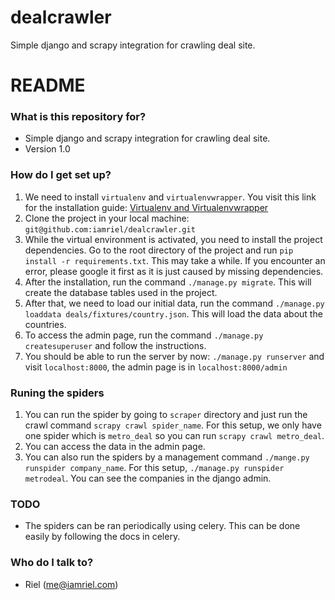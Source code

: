 # dealcrawler
Simple django and scrapy integration for crawling deal site.

# README #
### What is this repository for? ###

* Simple django and scrapy integration for crawling deal site.
* Version 1.0

### How do I get set up? ###

  1. We need to install `virtualenv` and `virtualenvwrapper`.  You visit this link for the installation guide: [Virtualenv and Virtualenvwrapper](http://bicofino.io/blog/2015/02/10/install-virtualenv-and-virtualenvwrapper-on-ubuntu-14-dot-04/)
  2. Clone the project in your local machine: `git@github.com:iamriel/dealcrawler.git`
  3. While the virtual environment is activated, you need to install the project dependencies. Go to the root directory of the project and run `pip install -r requirements.txt`.  This may take a while.  If you encounter an error, please google it first as it is just caused by missing dependencies.
  4. After the installation, run the command `./manage.py migrate`. This will create the database tables used in the project.
  5. After that, we need to load our initial data, run the command `./manage.py loaddata deals/fixtures/country.json`.  This will load the data about the countries.
  6. To access the admin page, run the command `./manage.py createsuperuser` and follow the instructions.
  7. You should be able to run the server by now: `./manage.py runserver` and visit `localhost:8000`, the admin page is in `localhost:8000/admin`

### Runing the spiders ##

  1. You can run the spider by going to `scraper` directory and just run the crawl command `scrapy crawl spider_name`.  For this setup, we only have one spider which is `metro_deal` so you can run `scrapy crawl metro_deal`.
  2. You can access the data in the admin page.
  3. You can also run the spiders by a management command `./mange.py runspider company_name`. For this setup, `./manage.py runspider metrodeal`.  You can see the companies in the django admin.


### TODO  ###

  * The spiders can be ran periodically using celery.  This can be done easily by following the docs in celery.


### Who do I talk to? ###

* Riel (me@iamriel.com)